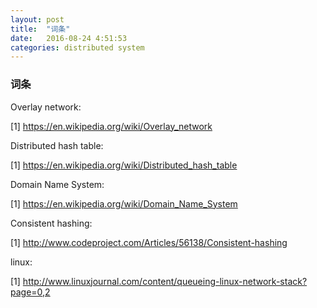 ```yaml
---
layout: post
title:  "词条"
date:   2016-08-24 4:51:53
categories: distributed system
---
```


### 词条

Overlay network:

[1] <https://en.wikipedia.org/wiki/Overlay_network>

Distributed hash table:

[1] <https://en.wikipedia.org/wiki/Distributed_hash_table>

Domain Name System:

[1] <https://en.wikipedia.org/wiki/Domain_Name_System>

Consistent hashing:

[1] <http://www.codeproject.com/Articles/56138/Consistent-hashing>

linux:

[1] <http://www.linuxjournal.com/content/queueing-linux-network-stack?page=0,2>

